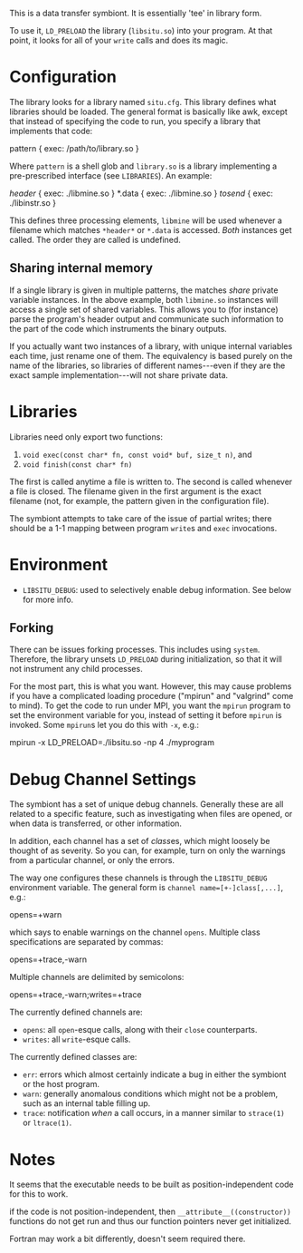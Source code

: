 This is a data transfer symbiont.  It is essentially 'tee' in library form.

To use it, `LD_PRELOAD` the library (`libsitu.so`) into your program.  At that
point, it looks for all of your `write` calls and does its magic.

Configuration
=============

The library looks for a library named `situ.cfg`.  This library defines
what libraries should be loaded.  The general format is basically like
awk, except that instead of specifying the code to run, you specify a
library that implements that code:

  pattern { exec: /path/to/library.so }

Where `pattern` is a shell glob and `library.so` is a library
implementing a pre-prescribed interface (see `LIBRARIES`).  An example:

  *header* { exec: ./libmine.so }
  *.data { exec: ./libmine.so }
  *tosend* { exec: ./libinstr.so }

This defines three processing elements, `libmine` will be used whenever
a filename which matches `*header*` or `*.data` is accessed.  *Both*
instances get called.  The order they are called is undefined.

Sharing internal memory
-----------------------

If a single library is given in multiple patterns, the matches *share*
private variable instances.  In the above example, both `libmine.so`
instances will access a single set of shared variables.  This allows
you to (for instance) parse the program's header output and communicate
such information to the part of the code which instruments the binary
outputs.

If you actually want two instances of a library, with unique internal
variables each time, just rename one of them.  The equivalency is
based purely on the name of the libraries, so libraries of different
names---even if they are the exact sample implementation---will not
share private data.

Libraries
=========

Libraries need only export two functions:

  1. `void exec(const char* fn, const void* buf, size_t n)`, and
  2. `void finish(const char* fn)`

The first is called anytime a file is written to.  The second is called
whenever a file is closed.  The filename given in the first argument
is the exact filename (not, for example, the pattern given in the
configuration file).

The symbiont attempts to take care of the issue of partial writes;
there should be a 1-1 mapping between program `write`s and `exec`
invocations.

Environment
===========

  * `LIBSITU_DEBUG`: used to selectively enable debug information.  See
  below for more info.

Forking
-------

There can be issues forking processes.  This includes using `system`.
Therefore, the library unsets `LD_PRELOAD` during initialization, so
that it will not instrument any child processes.

For the most part, this is what you want.  However, this may cause
problems if you have a complicated loading procedure ("mpirun" and
"valgrind" come to mind).  To get the code to run under MPI, you want
the `mpirun` program to set the environment variable for you, instead
of setting it before `mpirun` is invoked.  Some `mpirun`s let you do
this with `-x`, e.g.:

  mpirun -x LD_PRELOAD=./libsitu.so -np 4 ./myprogram

Debug Channel Settings
======================

The symbiont has a set of unique debug channels.  Generally these are
all related to a specific feature, such as investigating when files are
opened, or when data is transferred, or other information.

In addition, each channel has a set of *class*es, which might loosely
be thought of as severity.  So you can, for example, turn on only the
warnings from a particular channel, or only the errors.

The way one configures these channels is through the
`LIBSITU_DEBUG` environment variable.  The general form is `channel
name=[+-]class[,...]`, e.g.:

  opens=+warn

which says to enable warnings on the channel `opens`.  Multiple class
specifications are separated by commas:

  opens=+trace,-warn

Multiple channels are delimited by semicolons:

  opens=+trace,-warn;writes=+trace

The currently defined channels are:

  * `opens`: all `open`-esque calls, along with their `close`
  counterparts.
  * `writes`: all `write`-esque calls.

The currently defined classes are:

  * `err`: errors which almost certainly indicate a bug in either the
  symbiont or the host program.
  * `warn`: generally anomalous conditions which might not be a
  problem, such as an internal table filling up.
  * `trace`: notification *when* a call occurs, in a manner similar to
  `strace(1)` or `ltrace(1)`.

Notes
=====

It seems that the executable needs to be built as position-independent
code for this to work.

if the code is not position-independent, then
`__attribute__((constructor))` functions do not get run and thus our
function pointers never get initialized.

Fortran may work a bit differently, doesn't seem required there.
